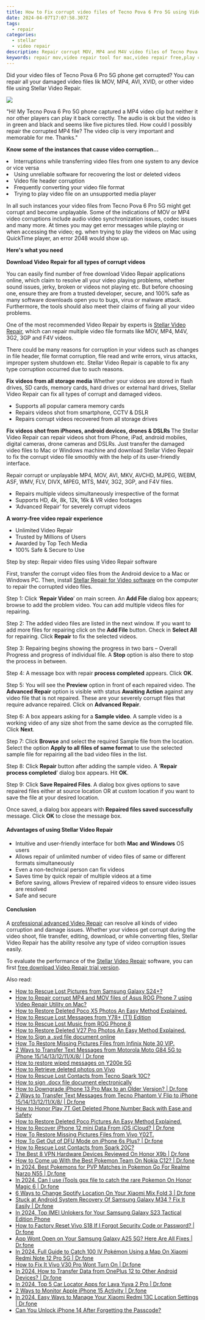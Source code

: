 ```yaml
---
title: How to Fix corrupt video files of Tecno Pova 6 Pro 5G using Video Repair Utility on Mac?
date: 2024-04-07T17:07:58.307Z
tags: 
  - repair
categories: 
  - stellar
  - video repair
description: Repair corrupt MOV, MP4 and M4V video files of Tecno Pova 6 Pro 5G phone using Stellar Video Repair application, download trial version of the software and preview MOV video file after repair process before actually restoring it
keywords: repair mov,video repair tool for mac,video repair free,play corrupt video files,corrupt mp4 video repair,fix corrupt videos
---
```


<div class="atpl-content atpl-for-stellar-video-repair mobile-video-repair">

<div class="atpl-post-description-part-1">
<div class="tpl-content-sub-paragraph-content">  <p>Did your video files of Tecno Pova 6 Pro 5G phone get corrupted? You can repair all your damaged video files lik MOV, MP4, AVI, XVID, or other video file using Stellar Video Repair.  </p></div>
</div>

<img src="https://img0mobiles.techidaily.com/images/best-assets/devices/tecno/tecno-pova-6-pro-5g/2.jpg" class="atpl-imgstyle"/>

<div class="atpl-post-description-part-2">
<div class="tpl-content-sub-paragraph-question"><p>"Hi! My Tecno Pova 6 Pro 5G phone captured a MP4 video clip but neither it nor other players can play it back correctly. The audio is ok but the video is in green and black and seems like five pictures tiled. How could I possibly repair the corrupted MP4 file? The video clip is very important and memorable for me. Thanks."</p></div><div class="tpl-content-sub-paragraph-content"><p><strong>Know some of the instances that cause video corruption…</strong>  <li>Interruptions while transferring video files from one system to any device or vice versa</li>  <li>Using unreliable software for recovering the lost or deleted videos</li>  <li>Video file header corruption</li>  <li>Frequently converting your video file format</li>  <li>Trying to play video file on an unsupported media player</li></p>In all such instances your video files from Tecno Pova 6 Pro 5G might get corrupt and become unplayable. Some of the indications of MOV or MP4 video corruptions include audio video synchronization issues, codec issues and many more. At times you may get error messages while playing or when accessing the video; eg. when trying to play the videos on Mac using QuickTime player, an error 2048 would show up.</div>
</div>

<strong>Here's what you need</strong>
<div class="tpl-content-sub-paragraph-content">

<strong>Download Video Repair for all types of corrupt videos</strong>
<p>
You can easily find number of free download Video Repair applications online, which claim to resolve all your video playing problems, whether sound issues, jerky, broken or videos not playing etc. But before choosing one, ensure they are from a trusted developer, secure, and 100% safe as many software downloads open you to bugs, virus or malware attack. Furthermore, the tools should also meet their claims of fixing all your video problems.

One of the most recommended Video Repair by experts is <a href="https://tools.techidaily.com/stellar-video-repair/" >Stellar Video Repair</a>, which can repair multiple video file formats like MOV, MP4, M4V, 3G2, 3GP and F4V videos.

There could be many reasons for corruption in your videos such as changes in file header, file format corruption, file read and write errors, virus attacks, improper system shutdown etc. Stellar Video Repair is capable to fix any type corruption occurred due to such reasons.

</p>
</div>



<div class="tpl-content-sub-paragraph-content">
<p>
<strong>Fix videos from all storage media</strong>
Whether your videos are stored in flash drives, SD cards, memory cards, hard drives or external hard drives, Stellar Video Repair can fix all types of corrupt and damaged videos.


- Supports all popular camera memory cards
- Repairs videos shot from smartphone, CCTV & DSLR
- Repairs corrupt videos recovered from all storage drives


<strong>Fix videos shot from iPhones, android devices, drones & DSLRs </strong>
The Stellar Video Repair can repair videos shot from iPhone, iPad, android mobiles, digital cameras, drone cameras and DSLRs. Just transfer the damaged video files to Mac or Windows machine and download Stellar Video Repair to fix the corrupt video file smoothly with the help of its user-friendly interface.


Repair corrupt or unplayable MP4, MOV, AVI, MKV, AVCHD, MJPEG, WEBM, ASF, WMV, FLV, DIVX, MPEG, MTS, M4V, 3G2, 3GP, and F4V files.

- Repairs multiple videos simultaneously irrespective of the format
- Supports HD, 4k, 8k, 12k, 16k & VR video footages
- ‘Advanced Repair’ for severely corrupt videos

**A worry-free video repair experience**

- Unlimited Video Repair
- Trusted by Millions of Users
- Awarded by Top Tech Media
- 100% Safe & Secure to Use


</p>
</div>

<div class="atpl-step-part-style">Step by step: Repair video files using Video Repair software</div>

First, transfer the corrupt video files from the Android device to a Mac or Windows PC. Then, install <a href="https://tools.techidaily.com/stellar-video-repair/" >Stellar Repair for Video software</a> on the computer to repair the corrupted video files.

<span class="atpl-stepstyle-a"><span>Step 1: </span></span> Click ‘<strong>Repair Video</strong>’ on main screen. An <strong>Add File</strong> dialog box appears; browse to add the problem video. You can add multiple videos files for repairing.
<img src="https://tools.techidaily.com/images/apps/stellar/stellar-repair-for-video/solutions/common/main-screen.jpg"  alt="" />

<span class="atpl-stepstyle-a"><span>Step 2: </span></span> The added video files are listed in the next window. If you want to add more files for repairing click on the <strong>Add File</strong> button. Check in <strong>Select All</strong> for repairing. Click <strong>Repair</strong> to fix the selected videos.
<img src="https://tools.techidaily.com/images/apps/stellar/stellar-repair-for-video/solutions/common/video-file-listed.jpg"  alt="" />

<span class="atpl-stepstyle-a"><span>Step 3: </span></span> Repairing begins showing the progress in two bars – Overall Progress and progress of individual file. A <strong>Stop</strong> option is also there to stop the process in between.
<img src="https://tools.techidaily.com/images/apps/stellar/stellar-repair-for-video/solutions/common/video-file-fixing.jpg"  alt="" />

<span class="atpl-stepstyle-a"><span>Step 4: </span></span> A message box with repair <strong>process completed</strong> appears. Click <strong>OK</strong>.
<img src="https://tools.techidaily.com/images/apps/stellar/stellar-repair-for-video/solutions/common/repair-process-completed.jpg"  alt="" />

<span class="atpl-stepstyle-a"><span>Step 5: </span></span> You will see the <strong>Preview</strong> option in front of each repaired video. The <strong>Advanced Repair</strong> option is visible with status <strong>Awaiting Action</strong> against any video file that is not repaired. These are your severely corrupt files that require advance repaired. Click on <strong>Advanced Repair</strong>.
<img src="https://tools.techidaily.com/images/apps/stellar/stellar-repair-for-video/solutions/common/advanced-repair-screen.png"  alt="" />

<span class="atpl-stepstyle-a"><span>Step 6: </span></span> A box appears asking for a <strong>Sample video</strong>. A sample video is a working video of any size shot from the same device as the corrupted file. Click <strong>Next</strong>.
<img src="https://tools.techidaily.com/images/apps/stellar/stellar-repair-for-video/solutions/common/sample-video.jpg"  alt="" />

<span class="atpl-stepstyle-a"><span>Step 7: </span></span> Click <strong>Browse</strong> and select the required Sample file from the location. Select the option <strong>Apply to all files of same format</strong> to use the selected sample file for repairing all the bad video files in the list.
<img src="https://tools.techidaily.com/images/apps/stellar/stellar-repair-for-video/solutions/common/add-sample-video.png"  alt="" />

<span class="atpl-stepstyle-a"><span>Step 8: </span></span> Click <strong>Repair</strong> button after adding the sample video. A ‘<strong>Repair process completed</strong>’ dialog box appears. Hit <strong>OK</strong>.
<img src="https://tools.techidaily.com/images/apps/stellar/stellar-repair-for-video/solutions/common/video-file-repaired-success.png"  alt="" />

<span class="atpl-stepstyle-a"><span>Step 9: </span></span> Click <strong>Save Repaired Files</strong>. A dialog box gives options to save repaired files either at source location OR at custom location if you want to save the file at your desired location.
<img src="https://tools.techidaily.com/images/apps/stellar/stellar-repair-for-video/solutions/common/save-repaired-files.jpg"  alt="" />

Once saved, a dialog box appears with <strong>Repaired files saved successfully</strong> message. Click <strong>OK</strong> to close the message box.


<h4>Advantages of using Stellar Video Repair</h4>
<ul>
  <li>Intuitive and user-friendly interface for both <strong>Mac and Windows</strong> OS users</li>
  <li>Allows repair of unlimited number of video files of same or different formats simultaneously</li>
  <li>Even a non-technical person can fix videos</li>
  <li>Saves time by quick repair of multiple videos at a time</li>
  <li>Before saving, allows Preview of repaired videos to ensure video issues are resolved</li>
  <li>Safe and secure</li>
</ul>

<h4>Conclusion</h4>

A <a href="https://tools.techidaily.com/stellar-video-repair/" >professional advanced Video Repair</a> can resolve all kinds of video corruption and damage issues. Whether your videos get corrupt during the video shoot, file transfer, editing, download, or while converting files, Stellar Video Repair has the ability resolve any type of video corruption issues easily.

To evaluate the performance of the <a href="https://tools.techidaily.com/stellar-video-repair/" >Stellar Video Repair</a> software, you can first <a href="https://tools.techidaily.com/stellar-video-repair/" >free download Video Repair trial version</a>.



<ins class="adsbygoogle"
     style="display:block"
     data-ad-client="ca-pub-7571918770474297"
     data-ad-slot="8358498916"
     data-ad-format="auto"
     data-full-width-responsive="true"></ins>
     
</div>
<span class="atpl-alsoreadstyle">Also read:</span>
<div><ul>
<li><a href="https://blog-min.techidaily.com/how-to-rescue-lost-pictures-from-samsung-galaxy-s24plus-by-fonelab-android-recover-pictures/" ><u>How to Rescue Lost Pictures from Samsung Galaxy S24+?</u></a></li>
<li><a href="https://blog-min.techidaily.com/how-to-repair-corrupt-mp4-and-mov-files-of-asus-rog-phone-7-using-video-repair-utility-on-mac-by-stellar-video-repair-mobile-video-repair/" ><u>How to Repair corrupt MP4 and MOV files of Asus ROG Phone 7 using Video Repair Utility on Mac?</u></a></li>
<li><a href="https://blog-min.techidaily.com/how-to-restore-deleted-poco-x5-photos-an-easy-method-explained-by-fonelab-android-recover-photos/" ><u>How to Restore Deleted Poco X5 Photos  An Easy Method Explained.</u></a></li>
<li><a href="https://blog-min.techidaily.com/how-to-rescue-lost-messages-from-y78plus-t1-edition-by-fonelab-android-recover-messages/" ><u>How to Rescue Lost Messages from Y78+ (T1) Edition</u></a></li>
<li><a href="https://blog-min.techidaily.com/how-to-rescue-lost-music-from-rog-phone-8-by-fonelab-android-recover-music/" ><u>How to Rescue Lost Music from ROG Phone 8</u></a></li>
<li><a href="https://blog-min.techidaily.com/how-to-restore-deleted-v27-pro-photos-an-easy-method-explained-by-fonelab-android-recover-photos/" ><u>How to Restore Deleted V27 Pro Photos  An Easy Method Explained.</u></a></li>
<li><a href="https://blog-min.techidaily.com/how-to-sign-a-svd-file-document-online-by-ldigisigner-sign-a-word-sign-a-word/" ><u>How to Sign a .svd file document online</u></a></li>
<li><a href="https://blog-min.techidaily.com/how-to-restore-missing-pictures-files-from-infinix-note-30-vip-by-fonelab-android-recover-pictures/" ><u>How To  Restore Missing Pictures Files from Infinix Note 30 VIP.</u></a></li>
<li><a href="https://blog-min.techidaily.com/2-ways-to-transfer-text-messages-from-motorola-moto-g84-5g-to-iphone-1514131211x8-drfone-by-drfone-transfer-from-android-transfer-from-android/" ><u>2 Ways to Transfer Text Messages from Motorola Moto G84 5G to iPhone 15/14/13/12/11/X/8/ | Dr.fone</u></a></li>
<li><a href="https://blog-min.techidaily.com/how-to-restore-wiped-messages-on-y200e-5g-by-fonelab-android-recover-messages/" ><u>How to restore wiped messages on Y200e 5G</u></a></li>
<li><a href="https://blog-min.techidaily.com/how-to-retrieve-deleted-photos-on-vivo-by-stellar-photo-recovery-android-mobile-photo-recover/" ><u>How to Retrieve deleted photos on Vivo</u></a></li>
<li><a href="https://blog-min.techidaily.com/how-to-rescue-lost-contacts-from-tecno-spark-10c-by-fonelab-android-recover-contacts/" ><u>How to Rescue Lost Contacts from Tecno Spark 10C?</u></a></li>
<li><a href="https://blog-min.techidaily.com/how-to-sign-docx-file-document-electronically-by-ldigisigner-sign-a-word-sign-a-word/" ><u>How to sign .docx file document electronically</u></a></li>
<li><a href="https://blog-min.techidaily.com/how-to-downgrade-iphone-13-pro-max-to-an-older-version-drfone-by-drfone-ios-system-repair-ios-system-repair/" ><u>How to Downgrade iPhone 13 Pro Max to an Older Version? | Dr.fone</u></a></li>
<li><a href="https://blog-min.techidaily.com/2-ways-to-transfer-text-messages-from-tecno-phantom-v-flip-to-iphone-1514131211x8-drfone-by-drfone-transfer-from-android-transfer-from-android/" ><u>2 Ways to Transfer Text Messages from Tecno Phantom V Flip to iPhone 15/14/13/12/11/X/8/ | Dr.fone</u></a></li>
<li><a href="https://blog-min.techidaily.com/how-to-honor-play-7t-get-deleted-phone-number-back-with-ease-and-safety-by-fonelab-android-recover-contacts/" ><u>How to Honor Play 7T Get Deleted Phone Number Back with Ease and Safety</u></a></li>
<li><a href="https://blog-min.techidaily.com/how-to-restore-deleted-poco-pictures-an-easy-method-explained-by-fonelab-android-recover-pictures/" ><u>How to Restore Deleted Poco Pictures  An Easy Method Explained.</u></a></li>
<li><a href="https://blog-min.techidaily.com/how-to-recover-iphone-12-mini-data-from-ios-icloud-drfone-by-drfone-ios-data-recovery-ios-data-recovery/" ><u>How to Recover iPhone 12 mini Data From iOS iCloud? | Dr.fone</u></a></li>
<li><a href="https://blog-min.techidaily.com/how-to-restore-missing-pictures-files-from-vivo-y02t-by-fonelab-android-recover-pictures/" ><u>How To  Restore Missing Pictures Files from Vivo Y02T.</u></a></li>
<li><a href="https://blog-min.techidaily.com/how-to-get-out-of-dfu-mode-on-iphone-6s-plus-drfone-by-drfone-ios-system-repair-ios-system-repair/" ><u>How To Get Out of DFU Mode on iPhone 6s Plus? | Dr.fone</u></a></li>
<li><a href="https://blog-min.techidaily.com/how-to-rescue-lost-contacts-from-spark-20c-by-fonelab-android-recover-contacts/" ><u>How to Rescue Lost Contacts from Spark 20C?</u></a></li>
<li><a href="https://fake-location.techidaily.com/the-best-8-vpn-hardware-devices-reviewed-on-honor-x9b-drfone-by-drfone-virtual-android/" ><u>The Best 8 VPN Hardware Devices Reviewed On Honor X9b | Dr.fone</u></a></li>
<li><a href="https://android-pokemon-go.techidaily.com/how-to-come-up-with-the-best-pokemon-team-on-nokia-c12-drfone-by-drfone-virtual-android/" ><u>How to Come up With the Best Pokemon Team On Nokia C12? | Dr.fone</u></a></li>
<li><a href="https://pokemon-go-android.techidaily.com/in-2024-best-pokemons-for-pvp-matches-in-pokemon-go-for-realme-narzo-n55-drfone-by-drfone-virtual-android/" ><u>In 2024, Best Pokemons for PVP Matches in Pokemon Go For Realme Narzo N55 | Dr.fone</u></a></li>
<li><a href="https://pokemon-go-android.techidaily.com/in-2024-can-i-use-itools-gpx-file-to-catch-the-rare-pokemon-on-honor-magic-6-drfone-by-drfone-virtual-android/" ><u>In 2024, Can I use iTools gpx file to catch the rare Pokemon On Honor Magic 6 | Dr.fone</u></a></li>
<li><a href="https://location-fake.techidaily.com/6-ways-to-change-spotify-location-on-your-xiaomi-mix-fold-3-drfone-by-drfone-virtual-android/" ><u>6 Ways to Change Spotify Location On Your Xiaomi Mix Fold 3 | Dr.fone</u></a></li>
<li><a href="https://howto.techidaily.com/stuck-at-android-system-recovery-of-samsung-galaxy-m34-fix-it-easily-drfone-by-drfone-fix-android-problems-fix-android-problems/" ><u>Stuck at Android System Recovery Of Samsung Galaxy M34 ? Fix It Easily | Dr.fone</u></a></li>
<li><a href="https://sim-unlock.techidaily.com/in-2024-top-imei-unlokers-for-your-samsung-galaxy-s23-tactical-edition-phone-by-drfone-android/" ><u>In 2024, Top IMEI Unlokers for Your Samsung Galaxy S23 Tactical Edition Phone</u></a></li>
<li><a href="https://techidaily.com/how-to-factory-reset-vivo-s18-if-i-forgot-security-code-or-password-drfone-by-drfone-reset-android-reset-android/" ><u>How to Factory Reset Vivo S18 If I Forgot Security Code or Password? | Dr.fone</u></a></li>
<li><a href="https://howto.techidaily.com/app-wont-open-on-your-samsung-galaxy-a25-5g-here-are-all-fixes-drfone-by-drfone-fix-android-problems-fix-android-problems/" ><u>App Wont Open on Your Samsung Galaxy A25 5G? Here Are All Fixes | Dr.fone</u></a></li>
<li><a href="https://change-location.techidaily.com/in-2024-full-guide-to-catch-100-iv-pokemon-using-a-map-on-xiaomi-redmi-note-12-pro-5g-drfone-by-drfone-virtual-android/" ><u>In 2024, Full Guide to Catch 100 IV Pokémon Using a Map On Xiaomi Redmi Note 12 Pro 5G | Dr.fone</u></a></li>
<li><a href="https://howto.techidaily.com/how-to-fix-it-vivo-v30-pro-wont-turn-on-drfone-by-drfone-fix-android-problems-fix-android-problems/" ><u>How to Fix It Vivo V30 Pro Wont Turn On | Dr.fone</u></a></li>
<li><a href="https://android-transfer.techidaily.com/in-2024-how-to-transfer-data-from-oneplus-12-to-other-android-devices-drfone-by-drfone-transfer-from-android-transfer-from-android/" ><u>In 2024, How to Transfer Data from OnePlus 12 to Other Android Devices? | Dr.fone</u></a></li>
<li><a href="https://android-location-track.techidaily.com/in-2024-top-5-car-locator-apps-for-lava-yuva-2-pro-drfone-by-drfone-virtual-android/" ><u>In 2024, Top 5 Car Locator Apps for Lava Yuva 2 Pro | Dr.fone</u></a></li>
<li><a href="https://ios-location-track.techidaily.com/2-ways-to-monitor-apple-iphone-15-activity-drfone-by-drfone-virtual-ios/" ><u>2 Ways to Monitor Apple iPhone 15 Activity | Dr.fone</u></a></li>
<li><a href="https://android-location.techidaily.com/in-2024-easy-ways-to-manage-your-xiaomi-redmi-13c-location-settings-drfone-by-drfone-virtual/" ><u>In 2024, Easy Ways to Manage Your Xiaomi Redmi 13C Location Settings | Dr.fone</u></a></li>
<li><a href="https://ios-unlock.techidaily.com/can-you-unlock-iphone-14-after-forgetting-the-passcode-by-drfone-ios/" ><u>Can You Unlock iPhone 14 After Forgetting the Passcode?</u></a></li>
</ul></div>
